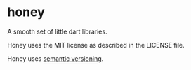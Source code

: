honey
=====

A smooth set of little dart libraries.

Honey uses the MIT license as described in the LICENSE file.

Honey uses [semantic versioning](http://semver.org/).
